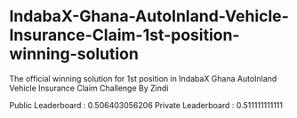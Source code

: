 # IndabaX-Ghana-AutoInland-Vehicle-Insurance-Claim-1st-position-winning-solution
The official winning solution for 1st position in IndabaX Ghana AutoInland Vehicle Insurance Claim  Challenge By Zindi 

Public Leaderboard  : 0.506403056206 
Private Leaderboard : 0.511111111111
